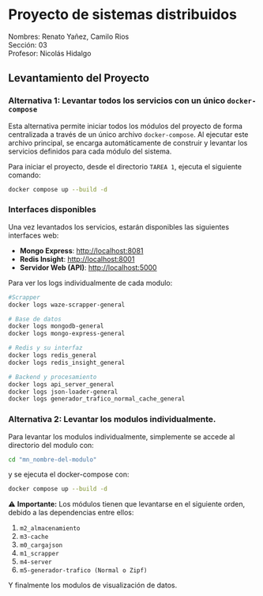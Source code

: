 # Proyecto de sistemas distribuidos
Nombres: Renato Yañez, Camilo Rios \
Sección: 03 \
Profesor: Nicolás Hidalgo
## Levantamiento del Proyecto

### Alternativa 1: Levantar todos los servicios con un único `docker-compose`

Esta alternativa permite iniciar todos los módulos del proyecto de forma centralizada a través de un único archivo `docker-compose`. Al ejecutar este archivo principal, se encarga automáticamente de construir y levantar los servicios definidos para cada módulo del sistema.

Para iniciar el proyecto, desde el directorio `TAREA 1`, ejecuta el siguiente comando:

```bash
docker compose up --build -d
```
### Interfaces disponibles

Una vez levantados los servicios, estarán disponibles las siguientes interfaces web:

- **Mongo Express**: [http://localhost:8081](http://localhost:8081)
- **Redis Insight**: [http://localhost:8001](http://localhost:8001)
- **Servidor Web (API)**: [http://localhost:5000](http://localhost:5000)



Para ver los logs individualmente de cada modulo:


```bash
#Scrapper
docker logs waze-scrapper-general

# Base de datos
docker logs mongodb-general
docker logs mongo-express-general

# Redis y su interfaz
docker logs redis_general
docker logs redis_insight_general

# Backend y procesamiento
docker logs api_server_general
docker logs json-loader-general
docker logs generador_trafico_normal_cache_general
```

### Alternativa 2: Levantar los modulos individualmente.

Para levantar los modulos individualmente, simplemente se accede al directorio del modulo con:
```bash
cd "mn_nombre-del-modulo"
```
y se ejecuta el docker-compose con:
```bash
docker compose up --build -d
```

⚠️ **Importante:** Los módulos tienen que levantarse en el siguiente orden, debido a las dependencias entre ellos:

1. `m2_almacenamiento`
2. `m3-cache`
3. `m0_cargajson`
4. `m1_scrapper`
5. `m4-server`
6. `m5-generador-trafico (Normal o Zipf)` 


Y finalmente los modulos de visualización de datos.
